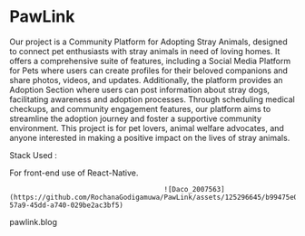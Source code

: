 # PawLink

Our project is a Community Platform for Adopting Stray Animals, designed to connect pet enthusiasts with stray animals in need of loving homes. It offers a comprehensive suite of features, including a Social Media Platform for Pets where users can create profiles for their beloved companions and share photos, videos, and updates. Additionally, the platform provides an Adoption Section where users can post information about stray dogs, facilitating awareness and adoption processes. Through scheduling medical checkups, and community engagement features, our platform aims to streamline the adoption journey and foster a supportive community environment. This project is for pet lovers, animal welfare advocates, and anyone interested in making a positive impact on the lives of stray animals.


Stack Used :

For front-end use of React-Native.
                                          
                                          
                                          
                                          
                                          
                                          
                                          
                                          ![Daco_2007563](https://github.com/RochanaGodigamuwa/PawLink/assets/125296645/b99475e0-57a9-45dd-a740-029be2ac3bf5)

















pawlink.blog
